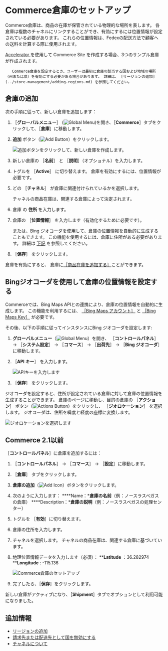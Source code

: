 # Commerce倉庫のセットアップ

Commerce倉庫は、商品の在庫が保管されている物理的な場所を表します。 各倉庫は複数のチャネルにリンクすることができ、有効にするには位置情報が設定されている必要があります。 これらの位置情報は、Fedexの配送方法で顧客への送料を計算する際に使用されます。

[Accelerator ](../starting-a-store/accelerators.md)を使用して Commerce Site を作成する場合、3つのサンプル倉庫が作成されます。

```{note}
   Commerce倉庫を設定するとき、ユーザーは最初に倉庫の該当する国および地域の場所（州または県）を有効にする必要がある場合があります。 詳細は、 [リージョンの追加](../store-management/adding-regions.md) を参照してください。
```

<a name="adding-a-warehouse" />

## 倉庫の追加

次の手順に従って、新しい倉庫を追加します：

1. ［**グローバルメニュー**］ (![Global Menu](../images/icon-applications-menu.png))を開き、［**Commerce**］タブをクリックして、［**倉庫**］に移動します。

1. **追加** ボタン（![Add Button](../images/icon-add.png)）をクリックします。

   ![追加ボタンをクリックして、新しい倉庫を作成します。](./setting-up-commerce-warehouses/images/01.png)

1. 新しい倉庫の ［**名前**］ と ［**説明**］（オプショナル）を入力します。

1. トグルを ［**Active**］ に切り替えます。 倉庫を有効にするには、位置情報が必要です。

1. どの ［**チャネル**］ が倉庫に関連付けられているかを選択します。

   チャネルの商品在庫は、関連する倉庫によって決定されます。

1. 倉庫 の **住所** を入力します。

1. 倉庫の ［**位置情報**］ を入力します（有効化するために必要です）。

   または、Bing ジオコーダを使用して、倉庫の位置情報を自動的に生成することもできます。 この機能を使用するには、倉庫に住所がある必要があります。 詳細は [下記](#using-bing-geocoder-to-set-a-warehouses-geolocation) を参照してください。

1. ［**保存**］ をクリックします。

倉庫を有効にすると、 倉庫に[［商品在庫を追加する］](./setting-inventory-by-warehouse.md)ことができます。

<a name="using-bing-geocoder-to-set-a-warehouses-geolocation" />

## Bingジオコーダを使用して倉庫の位置情報を設定する

Commerceでは、Bing Maps APIとの連携により、倉庫の位置情報を自動的に生成します。 この機能を利用するには、 [［Bing Maps アカウント］](https://docs.microsoft.com/en-us/bingmaps/getting-started/bing-maps-dev-center-help/creating-a-bing-maps-account) と [［Bing Maps Key］](https://docs.microsoft.com/en-us/bingmaps/getting-started/bing-maps-dev-center-help/getting-a-bing-maps-key) が必要です。

その後、以下の手順に従ってインスタンスにBing ジオコーダを設定します:

1. **グローバルメニュー**（![Global Menu](../images/icon-applications-menu.png)）を開き、 ［**コントロールパネル**］ &rarr; ［**システム設定**］ &rarr; ［**コマース**］ &rarr; ［**出荷先**］ &rarr; ［**Bing ジオコーダ**］ に移動します。

1. ［**API キー**］ を入力します。

   ![APIキーを入力します](./setting-up-commerce-warehouses/images/02.png)

1. ［**保存**］ をクリックします。

ジオコーダを設定すると、住所が設定されている倉庫に対して倉庫の位置情報を生成することができます。 倉庫のページに移動し、目的の倉庫の ［**アクション**］ ボタン（![Actions Button](../images/icon-actions.png)）をクリックし、 ［**ジオロケーション**］ を選択します。 ジオコーダは、住所を緯度と経度の座標に変換します。

![ジオロケーションを選択します](./setting-up-commerce-warehouses/images/03.png)

<a name="commerce-21-and-below" />

## Commerce 2.1以前

［**コントロールパネル**］に倉庫を追加するには：

1. ［**コントロールパネル**］ → ［**コマース**］ → ［**設定**］に移動します。
1. ［**倉庫**］ タブをクリックします。
1. **倉庫の追加**（![Add Icon](../images/icon-add.png)）ボタンをクリックします。
1. 次のように入力します：
   ****Name：***倉庫の名前**（例：ノースラスベガスの倉庫）
   ****Description：***倉庫の説明**（例：ノースラスベガスの処理センター）
1. トグルを ［**有効**］に切り替えます。
1. 倉庫の住所を入力します。
1. チャネルを選択します。 チャネルの商品在庫は、関連する倉庫に基づいています。
1. 地理位置情報データを入力します（必須）：
    ****Latitude** ：36.282974
    ****Longitude** : -115.136

    ![Commerce倉庫のセットアップ](./setting-up-commerce-warehouses/images/04.png)

1. 完了したら、［**保存**］をクリックします。

新しい倉庫がアクティブになり、［**Shipment**］タブでオプションとして利用可能になりました。

<a name="additional-information" />

## 追加情報

* [リージョンの追加](../store-management/adding-regions.md)
* [請求先または配送先として国を無効にする](../store-management/deactivating-a-country-for-billing-or-shipping.md)
* [チャネルについて](../store-management/channels/introduction-to-channels.md)
